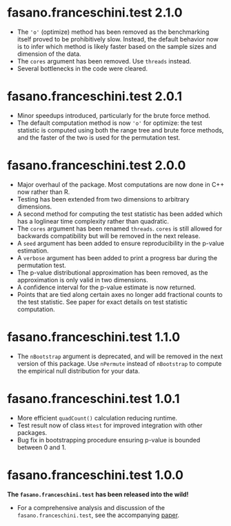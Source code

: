 # fasano.franceschini.test 2.1.0
* The `'o'` (optimize) method has been removed as the benchmarking itself proved to be prohibitively slow. Instead, the default behavior now is to infer which method is likely faster based on the sample sizes and dimension of the data.
* The `cores` argument has been removed. Use `threads` instead.
* Several bottlenecks in the code were cleared.

# fasano.franceschini.test 2.0.1
* Minor speedups introduced, particularly for the brute force method.
* The default computation method is now `'o'` for optimize: the test statistic is computed using both the range tree and brute force methods, and the faster of the two is used for the permutation test.

# fasano.franceschini.test 2.0.0
* Major overhaul of the package. Most computations are now done in C++ now rather than R.
* Testing has been extended from two dimensions to arbitrary dimensions.
* A second method for computing the test statistic has been added which has a loglinear time complexity rather than quadratic.
* The `cores` argument has been renamed `threads`. `cores` is still allowed for backwards compatibility but will be removed in the next release.
* A `seed` argument has been added to ensure reproducibility in the p-value estimation.
* A `verbose` argument has been added to print a progress bar during the permutation test.
* The p-value distributional approximation has been removed, as the approximation is only valid in two dimensions.
* A confidence interval for the p-value estimate is now returned.
* Points that are tied along certain axes no longer add fractional counts to the test statistic. See paper for exact details on test statistic computation. 

# fasano.franceschini.test 1.1.0

* The `nBootstrap` argument is deprecated, and will be removed in the next version of this package. Use `nPermute` instead of `nBootstrap` to compute the empirical null distribution for your data.

# fasano.franceschini.test 1.0.1

* More efficient `quadCount()` calculation reducing runtime.
* Test result now of class `Htest` for improved integration with other packages.
* Bug fix in bootstrapping procedure ensuring p-value is bounded between 0 and 1.

# fasano.franceschini.test 1.0.0

**The `fasano.franceschini.test` has been released into the wild!**
  
* For a comprehensive analysis and discussion of the `fasano.franceschini.test`, see the accompanying [paper](https://arxiv.org/abs/2106.10539).
